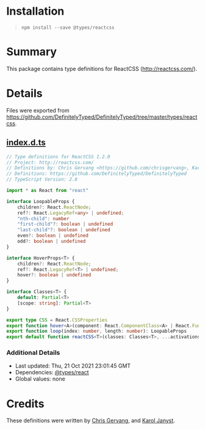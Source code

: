 # Installation
> `npm install --save @types/reactcss`

# Summary
This package contains type definitions for ReactCSS (http://reactcss.com/).

# Details
Files were exported from https://github.com/DefinitelyTyped/DefinitelyTyped/tree/master/types/reactcss.
## [index.d.ts](https://github.com/DefinitelyTyped/DefinitelyTyped/tree/master/types/reactcss/index.d.ts)
````ts
// Type definitions for ReactCSS 1.2.0
// Project: http://reactcss.com/
// Definitions by: Chris Gervang <https://github.com/chrisgervang>, Karol Janyst <https://github.com/LKay>
// Definitions: https://github.com/DefinitelyTyped/DefinitelyTyped
// TypeScript Version: 2.8

import * as React from "react"

interface LoopableProps {
    children?: React.ReactNode;
    ref?: React.LegacyRef<any> | undefined;
    "nth-child": number
    "first-child"?: boolean | undefined
    "last-child"?: boolean | undefined
    even?: boolean | undefined
    odd?: boolean | undefined
}

interface HoverProps<T> {
    children?: React.ReactNode;
    ref?: React.LegacyRef<T> | undefined;
    hover?: boolean | undefined
}

interface Classes<T> {
    default: Partial<T>
    [scope: string]: Partial<T>
}

export type CSS = React.CSSProperties
export function hover<A>(component: React.ComponentClass<A> | React.FunctionComponent<A>): React.ComponentClass<A>
export function loop(index: number, length: number): LoopableProps
export default function reactCSS<T>(classes: Classes<T>, ...activations: Array<any>): T

````

### Additional Details
 * Last updated: Thu, 21 Oct 2021 23:01:45 GMT
 * Dependencies: [@types/react](https://npmjs.com/package/@types/react)
 * Global values: none

# Credits
These definitions were written by [Chris Gervang](https://github.com/chrisgervang), and [Karol Janyst](https://github.com/LKay).
